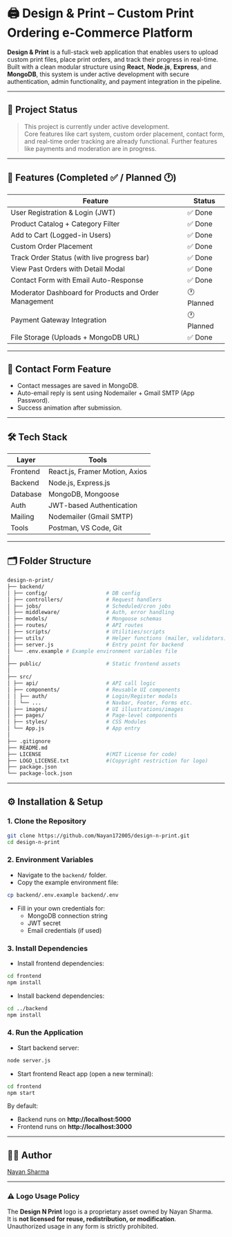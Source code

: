 # 🖨️ Design & Print – Custom Print Ordering e-Commerce Platform 

**Design & Print** is a full-stack web application that enables users to upload custom print files, place print orders, and track their progress in real-time. Built with a clean modular structure using **React**, **Node.js**, **Express**, and **MongoDB**, this system is under active development with secure authentication, admin functionality, and payment integration in the pipeline.

---

## 🚧 Project Status

> This project is currently under active development.  
> Core features like cart system, custom order placement, contact form, and real-time order tracking are already functional. Further features like payments and moderation are in progress.

---

## 🎯 Features (Completed ✅ / Planned 🕐)

| Feature | Status |
|--------|--------|
| User Registration & Login (JWT) | ✅ Done |
| Product Catalog + Category Filter | ✅ Done |
| Add to Cart (Logged-in Users) | ✅ Done |
| Custom Order Placement | ✅ Done |
| Track Order Status (with live progress bar) | ✅ Done |
| View Past Orders with Detail Modal | ✅ Done |
| Contact Form with Email Auto-Response | ✅ Done |
| Moderator Dashboard for Products and Order Management | 🕐 Planned |
| Payment Gateway Integration | 🕐 Planned |
| File Storage (Uploads + MongoDB URL) | ✅ Done |

---

## 📩 Contact Form Feature

- Contact messages are saved in MongoDB.
- Auto-email reply is sent using Nodemailer + Gmail SMTP (App Password).
- Success animation after submission.

---

## 🛠️ Tech Stack

| Layer      | Tools                             |
|------------|-----------------------------------|
| Frontend   | React.js, Framer Motion, Axios    |
| Backend    | Node.js, Express.js               |
| Database   | MongoDB, Mongoose                 |
| Auth       | JWT-based Authentication          |
| Mailing    | Nodemailer (Gmail SMTP)           |
| Tools      | Postman, VS Code, Git             |

---

## 🗂️ Folder Structure

```bash
design-n-print/
├── backend/
│ ├── config/                   # DB config
│ ├── controllers/              # Request handlers
│ ├── jobs/                     # Scheduled/cron jobs
│ ├── middleware/               # Auth, error handling
│ ├── models/                   # Mongoose schemas
│ ├── routes/                   # API routes
│ ├── scripts/                  # Utilities/scripts
│ ├── utils/                    # Helper functions (mailer, validators)
│ ├── server.js                 # Entry point for backend
│ └── .env.example # Example environment variables file
│
├── public/                     # Static frontend assets
│
├── src/
│ ├── api/                      # API call logic
│ ├── components/               # Reusable UI components
│ │ ├── auth/                   # Login/Register modals
│ │ └── ...                     # Navbar, Footer, Forms etc.
│ ├── images/                   # UI illustrations/images
│ ├── pages/                    # Page-level components
│ ├── styles/                   # CSS Modules
│ └── App.js                    # App entry
│
├── .gitignore
├── README.md
├── LICENSE                     #(MIT License for code)
├── LOGO_LICENSE.txt            #(Copyright restriction for logo)
├── package.json
└── package-lock.json
```
---

## ⚙️ Installation & Setup

### 1. Clone the Repository
```bash
git clone https://github.com/Nayan172005/design-n-print.git
cd design-n-print
```

### 2. Environment Variables
- Navigate to the `backend/` folder.
- Copy the example environment file:
```bash
cp backend/.env.example backend/.env
```
- Fill in your own credentials for:
  - MongoDB connection string
  - JWT secret
  - Email credentials (if used)

### 3. Install Dependencies
- Install frontend dependencies:
```bash
cd frontend
npm install
```

- Install backend dependencies:
```bash
cd ../backend
npm install
```

### 4. Run the Application
- Start backend server:
```bash
node server.js
```

- Start frontend React app (open a new terminal):
```bash
cd frontend
npm start
```

By default:
- Backend runs on **http://localhost:5000**
- Frontend runs on **http://localhost:3000**

---

## 🧑‍💻 Author

[Nayan Sharma](https://github.com/Nayan172005)

---

### ⚠️ Logo Usage Policy

The **Design N Print** logo is a proprietary asset owned by Nayan Sharma.  
It is **not licensed for reuse, redistribution, or modification**.  
Unauthorized usage in any form is strictly prohibited.
